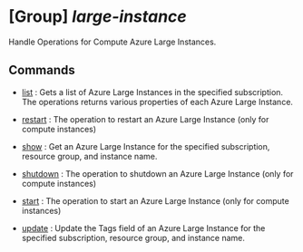 # [Group] _large-instance_

Handle Operations for Compute Azure Large Instances.

## Commands

- [list](/Commands/large-instance/_list.md)
: Gets a list of Azure Large Instances in the specified subscription. The operations returns various properties of each Azure Large Instance.

- [restart](/Commands/large-instance/_restart.md)
: The operation to restart an Azure Large Instance (only for compute instances)

- [show](/Commands/large-instance/_show.md)
: Get an Azure Large Instance for the specified subscription, resource group,
and instance name.

- [shutdown](/Commands/large-instance/_shutdown.md)
: The operation to shutdown an Azure Large Instance (only for compute instances)

- [start](/Commands/large-instance/_start.md)
: The operation to start an Azure Large Instance (only for compute instances)

- [update](/Commands/large-instance/_update.md)
: Update the Tags field of an Azure Large Instance for the specified
subscription, resource group, and instance name.
